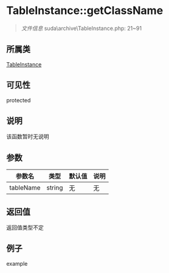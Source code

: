 # TableInstance::getClassName

> *文件信息* suda\archive\TableInstance.php: 21~91
## 所属类 

[TableInstance](../TableInstance.md)

## 可见性

  protected  
## 说明

该函数暂时无说明

## 参数

| 参数名 | 类型 | 默认值 | 说明 |
|--------|-----|-------|-------|
| tableName |  string | 无 | 无 |

## 返回值
返回值类型不定

## 例子

example